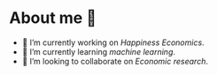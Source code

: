 # About me 👋


<!-- **usagiyaha/usagiyaha** is a ✨ _special_ ✨ repository because its `README.md` (this file) appears on your GitHub profile. -->
- 🔭 I’m currently working on *Happiness Economics*.
- 🌱 I’m currently learning *machine learning*.
- 👯 I’m looking to collaborate on *Economic research*.
<!-- - 🤔 I’m looking for help with ... -->
<!-- - 💬 Ask me about
- 📫 How to reach me: ...
- 😄 Pronouns: ...
- ⚡ Fun fact: ...-->

